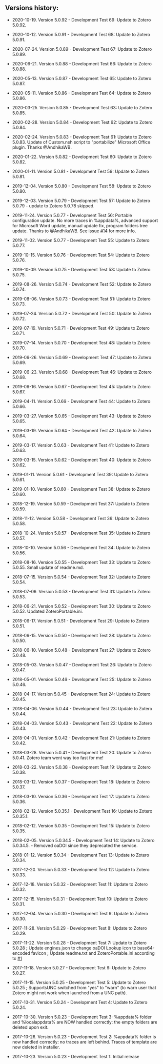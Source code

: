 Versions history:
----
- 2020-10-19. Version 5.0.92 - Development Test 69: Update to Zotero 5.0.92.
  
- 2020-10-12. Version 5.0.91 - Development Test 68: Update to Zotero 5.0.91.
  
- 2020-07-24. Version 5.0.89 - Development Test 67: Update to Zotero 5.0.89.
  
- 2020-06-21. Version 5.0.88 - Development Test 66: Update to Zotero 5.0.88.
  
- 2020-05-13. Version 5.0.87 - Development Test 65: Update to Zotero 5.0.87.
  
- 2020-05-11. Version 5.0.86 - Development Test 64: Update to Zotero 5.0.86.
  
- 2020-03-25. Version 5.0.85 - Development Test 63: Update to Zotero 5.0.85.
  
- 2020-02-28. Version 5.0.84 - Development Test 62: Update to Zotero 5.0.84.
  
- 2020-02-24. Version 5.0.83 - Development Test 61: Update to Zotero 5.0.83. Update of Custom.nsh script to "portabilize" Microsoft Office plugin. Thanks @AndhikaWB.
  
- 2020-01-22. Version 5.0.82 - Development Test 60: Update to Zotero 5.0.82.
  
- 2020-01-11. Version 5.0.81 - Development Test 59: Update to Zotero 5.0.81.
  
- 2019-12-04. Version 5.0.80 - Development Test 58: Update to Zotero 5.0.80.
  
- 2019-12-03. Version 5.0.79 - Development Test 57: Update to Zotero 5.0.79 - update to Zotero 5.0.78 skipped.
  
- 2019-11-24. Version 5.0.77 - Development Test 56: Portable configuration update. No more traces in %appdata%, advanced support for Microsoft Word update, manual update fix, program folders tree update. Thanks to @AndhikaWB. See issue [#14]( https://github.com/pedrom34/ZoteroPortable/issues/14) for more info.
  
- 2019-11-02. Version 5.0.77 - Development Test 55: Update to Zotero 5.0.77.
  
- 2019-10-15. Version 5.0.76 - Development Test 54: Update to Zotero 5.0.76.
  
- 2019-10-09. Version 5.0.75 - Development Test 53: Update to Zotero 5.0.75.
  
- 2019-08-26. Version 5.0.74 - Development Test 52: Update to Zotero 5.0.74.
  
- 2019-08-06. Version 5.0.73 - Development Test 51: Update to Zotero 5.0.73.
  
- 2019-07-24. Version 5.0.72 - Development Test 50: Update to Zotero 5.0.72.
  
- 2019-07-19. Version 5.0.71 - Development Test 49: Update to Zotero 5.0.71.
  
- 2019-07-14. Version 5.0.70 - Development Test 48: Update to Zotero 5.0.70.
  
- 2019-06-26. Version 5.0.69 - Development Test 47: Update to Zotero 5.0.69.
  
- 2019-06-23. Version 5.0.68 - Development Test 46: Update to Zotero 5.0.68.
  
- 2019-06-16. Version 5.0.67 - Development Test 45: Update to Zotero 5.0.67.
  
- 2019-04-11. Version 5.0.66 - Development Test 44: Update to Zotero 5.0.66.
  
- 2019-03-27. Version 5.0.65 - Development Test 43: Update to Zotero 5.0.65.
  
- 2019-03-19. Version 5.0.64 - Development Test 42: Update to Zotero 5.0.64.
  
- 2019-03-17. Version 5.0.63 - Development Test 41: Update to Zotero 5.0.63.
  
- 2019-03-15. Version 5.0.62 - Development Test 40: Update to Zotero 5.0.62.
  
- 2019-01-11. Version 5.0.61 - Development Test 39: Update to Zotero 5.0.61.
  
- 2019-01-10. Version 5.0.60 - Development Test 38: Update to Zotero 5.0.60.
  
- 2018-12-19. Version 5.0.59 - Development Test 37: Update to Zotero 5.0.59.
  
- 2018-11-12. Version 5.0.58 - Development Test 36: Update to Zotero 5.0.58.
  
- 2018-10-24. Version 5.0.57 - Development Test 35: Update to Zotero 5.0.57.
  
- 2018-10-10. Version 5.0.56 - Development Test 34: Update to Zotero 5.0.56.
  
- 2018-08-16. Version 5.0.55 - Development Test 33: Update to Zotero 5.0.55. Small update of readme.md.
  
- 2018-07-15. Version 5.0.54 - Development Test 32: Update to Zotero 5.0.54.
  
- 2018-07-09. Version 5.0.53 - Development Test 31: Update to Zotero 5.0.53.

- 2018-06-21. Version 5.0.52 - Development Test 30: Update to Zotero 5.0.52. Updated ZoteroPortable.ini.  
  
- 2018-06-17. Version 5.0.51 - Development Test 29: Update to Zotero 5.0.51.  
  
- 2018-06-15. Version 5.0.50 - Development Test 28: Update to Zotero 5.0.50.  
  
- 2018-06-10. Version 5.0.48 - Development Test 27: Update to Zotero 5.0.48.  
  
- 2018-05-03. Version 5.0.47 - Development Test 26: Update to Zotero 5.0.47.  
  
- 2018-05-01. Version 5.0.46 - Development Test 25: Update to Zotero 5.0.46.  
  
- 2018-04-17. Version 5.0.45 - Development Test 24: Update to Zotero 5.0.45.  
  
- 2018-04-06. Version 5.0.44 - Development Test 23: Update to Zotero 5.0.44.  
  
- 2018-04-03. Version 5.0.43 - Development Test 22: Update to Zotero 5.0.43.  
  
- 2018-04-01. Version 5.0.42 - Development Test 21: Update to Zotero 5.0.42.  
  
- 2018-03-28. Version 5.0.41 - Development Test 20: Update to Zotero 5.0.41. Zotero team went way too fast for me!  
  
- 2018-03-22. Version 5.0.38 - Development Test 19: Update to Zotero 5.0.38.  
  
- 2018-03-12. Version 5.0.37 - Development Test 18: Update to Zotero 5.0.37.  
  
- 2018-03-10. Version 5.0.36 - Development Test 17: Update to Zotero 5.0.36.  
  
- 2018-02-12. Version 5.0.35.1 - Development Test 16: Update to Zotero 5.0.35.1.  
  
- 2018-02-12. Version 5.0.35 - Development Test 15: Update to Zotero 5.0.35.  
  
- 2018-02-05. Version 5.0.34.5 - Development Test 14: Update to Zotero 5.0.34.5. - Removed oaDOI since they deprecated the service.  
  
- 2018-01-12. Version 5.0.34 - Development Test 13: Update to Zotero 5.0.34.  
  
- 2017-12-20. Version 5.0.33 - Development Test 12: Update to Zotero 5.0.33.  
  
- 2017-12-18. Version 5.0.32 - Development Test 11: Update to Zotero 5.0.32.  
  
- 2017-12-15. Version 5.0.31 - Development Test 10: Update to Zotero 5.0.31.  
  
- 2017-12-04. Version 5.0.30 - Development Test 9: Update to Zotero 5.0.30.  
  
- 2017-11-28. Version 5.0.29 - Development Test 8: Update to Zotero 5.0.29.  
  
- 2017-11-22. Version 5.0.28 - Development Test 7: Update to Zotero 5.0.28 ; Update engines.json to change oaDOI Lookup icon to base64-encoded favicon ; Update readme.txt and ZoteroPortable.ini according to [#1]( https://github.com/pedrom34/ZoteroPortable/issues/1)  
  
- 2017-11-18. Version 5.0.27 - Development Test 6: Update to Zotero 5.0.27.  
  
- 2017-11-15. Version 5.0.25 - Development Test 5: Update to Zotero 5.0.25 ; SupportsUNC switched from "yes" to "warn" (to warn user that Zotero might not work when launched from a UNC path).  
  
- 2017-10-31. Version 5.0.24 - Development Test 4: Update to Zotero 5.0.24.  
  
- 2017-10-30. Version 5.0.23 - Development Test 3: %appdata% folder and %localappdata% are NOW handled correctly: the empty folders are deleted upon exit.  
  
- 2017-10-26. Version 5.0.23 - Development Test 2: %appdata% folder is now handled correctly: no traces are left behind. Traces of template are now deleted in installer.  
  
- 2017-10-23. Version 5.0.23 - Development Test 1: Initial release
